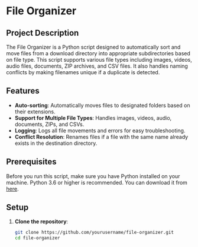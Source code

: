 # File Organizer

## Project Description
The File Organizer is a Python script designed to automatically sort and move files from a download directory into appropriate subdirectories based on file type. This script supports various file types including images, videos, audio files, documents, ZIP archives, and CSV files. It also handles naming conflicts by making filenames unique if a duplicate is detected.

## Features
- **Auto-sorting**: Automatically moves files to designated folders based on their extensions.
- **Support for Multiple File Types**: Handles images, videos, audio, documents, ZIPs, and CSVs.
- **Logging**: Logs all file movements and errors for easy troubleshooting.
- **Conflict Resolution**: Renames files if a file with the same name already exists in the destination directory.

## Prerequisites
Before you run this script, make sure you have Python installed on your machine. Python 3.6 or higher is recommended. You can download it from [here](https://www.python.org/downloads/).

## Setup
1. **Clone the repository**:
   ```bash
   git clone https://github.com/yourusername/file-organizer.git
   cd file-organizer

